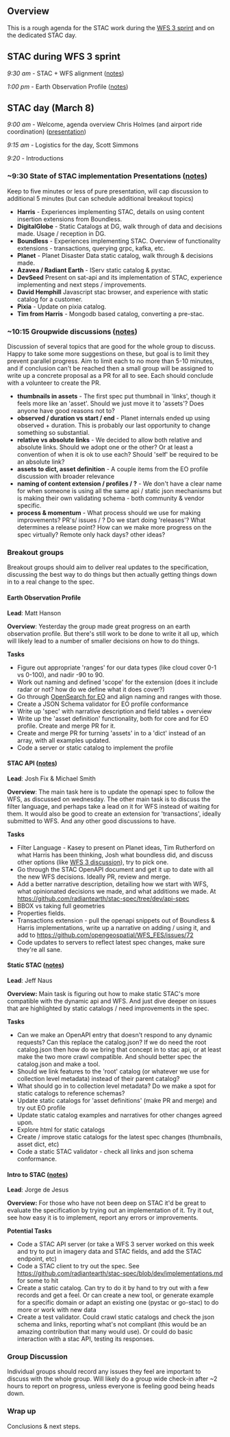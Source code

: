 ## Overview

This is a rough agenda for the STAC work during the [WFS 3 sprint](https://github.com/opengeospatial/wfs3hackathon/) and on
the dedicated STAC day.

## STAC during WFS 3 sprint

*9:30 am* - STAC + WFS alignment ([notes](notes/wfs-stac.md))

*1:00 pm* - Earth Observation Profile ([notes](notes/stac-eo.md))

## STAC day (March 8)

*9:00 am* - Welcome, agenda overview Chris Holmes (and airport ride coordination) ([presentation](notes/stac-intro.pdf))

*9:15 am* - Logistics for the day, Scott Simmons

*9:20* - Introductions

### ~9:30 State of STAC implementation Presentations ([notes](notes/presentations.md))
Keep to five minutes or less of pure presentation, will cap discussion to additional 5 minutes (but can schedule 
additional breakout topics)

* **Harris** - Experiences implementing STAC, details on using content insertion extensions from Boundless.
* **DigitalGlobe** - Static Catalogs at DG, walk through of data and decisions made. Usage / reception in DG.
* **Boundless** - Experiences implementing STAC. Overview of functionality extensions - transactions, querying grpc, kafka, etc.
* **Planet** - Planet Disaster Data static catalog, walk through & decisions made.
* **Azavea / Radiant Earth** - IServ static catalog & pystac.
* **DevSeed** Present on sat-api and its implementation of STAC, experience implementing and next steps / improvements.
* **David Hemphill** Javascript stac browser, and experience with static catalog for a customer.
* **Pixia** - Update on pixia catalog.
* **Tim from Harris** - Mongodb based catalog, converting a pre-stac.

### ~10:15 Groupwide discussions ([notes](notes/group-discussion.md))
Discussion of several topics that are good for the whole group to discuss. Happy to take some more suggestions on these, but goal is to limit they prevent parallel progress. Aim to limit each to no more than 5-10 minutes, and if conclusion can't be reached then a small group will be assigned to write up a concrete proposal as a PR for all to see. Each should conclude with a volunteer to create the PR.

* **thumbnails in assets** - The first spec put thumbnail in 'links', though it feels more like an 'asset'. Should we just move
it to 'assets'? Does anyone have good reasons not to?
* **observed / duration vs start / end** - Planet internals ended up using observed + duration. This is probably our last opportunity to change something so substantial.
* **relative vs absolute links** - We decided to allow both relative and absolute links. Should we adopt one or the other? Or at least a convention of when it is ok to use each? Should 'self' be required to be an absolute link?
* **assets to dict, asset definition** - A couple items from the EO profile discussion with broader relevance
* **naming of content extension / profiles / ?** - We don't have a clear name for when someone is using all the same api / static json mechanisms but is making their own validating schema - both community & vendor specific.
* **process & momentum** - What process should we use for making improvements? PR's/ issues / ? Do we start doing 'releases'?
What determines a release point? How can we make more progress on the spec virtually? Remote only hack days? other ideas?

### Breakout groups

Breakout groups should aim to deliver real updates to the specification, discussing the best way to do things but then actually
getting things down in to a real change to the spec. 

#### Earth Observation Profile 
**Lead**: Matt Hanson

**Overview**: Yesterday the group made great progress on an earth observation profile. But there's still work to be done to 
write it all up, which will likely lead to a number of smaller decisions on how to do things.

**Tasks**

* Figure out appropriate 'ranges' for our data types (like cloud cover 0-1 vs 0-100), and nadir -90 to 90.
* Work out naming and defined 'scope' for the extension (does it include radar or not? how do we define what it does cover?)
* Go through [OpenSearch for EO](http://docs.opengeospatial.org/is/13-026r8/13-026r8.html) and align naming and ranges with those.
* Create a JSON Schema validator for EO profile conformance
* Write up 'spec' with narrative description and field tables + overview
* Write up the 'asset definition' functionality, both for core and for EO profile. Create and merge PR for it.
* Create and merge PR for turning 'assets' in to a 'dict' instead of an array, with all examples updated.
* Code a server or static catalog to implement the profile
 
#### STAC API ([notes](notes/stac-api.md))
**Lead**: Josh Fix & Michael Smith

**Overview**: The main task here is to update the openapi spec to follow the WFS, as discussed on wednesday. The other main
task is to discuss the filter language, and perhaps take a lead on it for WFS instead of waiting for them. It would also be 
good to create an extension for 'transactions', ideally submitted to WFS. And any other good discussions to have.

**Tasks**

* Filter Language - Kasey to present on Planet ideas, Tim Rutherford on what Harris has been thinking, Josh what boundless did, and discuss other options (like [WFS 3 discussion](https://github.com/opengeospatial/WFS_FES/issues/67)), try to pick one.
* Go through the STAC OpenAPI document and get it up to date with all the new WFS decisions. Ideally PR, review and merge.
* Add a better narrative description, detailing how we start with WFS, what opinionated decisions we made, and what additions we made. At https://github.com/radiantearth/stac-spec/tree/dev/api-spec
* BBOX vs taking full geometries
* Properties fields.
* Transactions extension - pull the openapi snippets out of Boundless & Harris implementations, write up a narrative on adding
/ using it, and add to https://github.com/opengeospatial/WFS_FES/issues/72
* Code updates to servers to reflect latest spec changes, make sure they're all sane.

#### Static STAC ([notes](notes/static-stac.md))
**Lead**: Jeff Naus

**Overview:** Main task is figuring out how to make static STAC's more compatible with the dynamic api and WFS. And just 
dive deeper on issues that are highlighted by static catalogs / need improvements in the spec.

**Tasks**

* Can we make an OpenAPI entry that doesn't respond to any dynamic requests? Can this replace the catalog.json? If we do
need the root catalog.json then how do we bring that concept in to stac api, or at least make the two more crawl compatible. 
And should better spec the catalog.json and make a tool.
* Should we link features to the 'root' catalog (or whatever we use for collection level metadata) instead of their parent catalog?
* What should go in to collection level metadata? Do we make a spot for static catalogs to reference schemas?
* Update static catalogs for 'asset definitions' (make PR and merge) and try out EO profile
* Update static catalog examples and narratives for other changes agreed upon.
* Explore html for static catalogs
* Create / improve static catalogs for the latest spec changes (thumbnails, asset dict, etc)
* Code a static STAC validator - check all links and json schema conformance.

#### Intro to STAC ([notes](notes/stac-beginners.md))

**Lead**: Jorge de Jesus

**Overview:** For those who have not been deep on STAC it'd be great to evaluate the specification by trying out an implementation of it. Try it out, see how easy it is to implement, report any errors or improvements.

**Potential Tasks**

* Code a STAC API server (or take a WFS 3 server worked on this week and try to put in imagery data and STAC fields, and
add the STAC endpoint, etc)
* Code a STAC client to try out the spec. See https://github.com/radiantearth/stac-spec/blob/dev/implementations.md for some to hit
* Create a static catalog. Can try to do it by hand to try out with a few records and get a feel. Or can create a new tool,  or generate example for a specific domain
or adapt an existing one (pystac or go-stac) to do more or work with new data
* Create a test validator. Could crawl static catalogs and check the json schema and links, reporting what's not compliant 
(this would be an amazing contribution that many would use). Or could do basic interaction with a stac API, testing its
responses.

### Group Discussion

Individual groups should record any issues they feel are important to discuss with the whole group. Will likely do a group wide check-in after ~2 hours to report on progress, unless everyone is feeling good being heads down.

### Wrap up

Conclusions & next steps.
